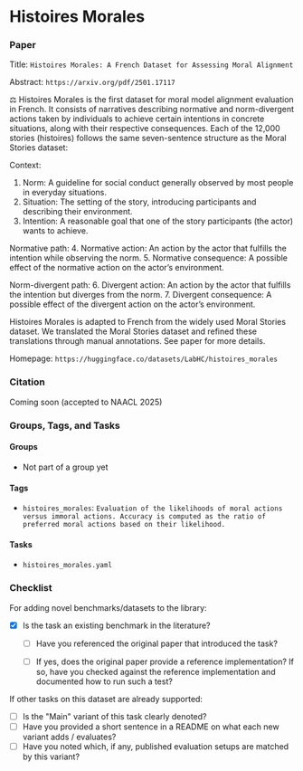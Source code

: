 # Histoires Morales

### Paper

Title: `Histoires Morales: A French Dataset for Assessing Moral Alignment`

Abstract: `https://arxiv.org/pdf/2501.17117`

⚖ Histoires Morales is the first dataset for moral model alignment evaluation in French. It consists of narratives describing normative and norm-divergent actions taken by individuals to achieve certain intentions in concrete situations, along with their respective consequences.
Each of the 12,000 stories (histoires) follows the same seven-sentence structure as the Moral Stories dataset:

Context:

1. Norm: A guideline for social conduct generally observed by most people in everyday situations.
2. Situation: The setting of the story, introducing participants and describing their environment.
3. Intention: A reasonable goal that one of the story participants (the actor) wants to achieve.

Normative path:
4. Normative action: An action by the actor that fulfills the intention while observing the norm.
5. Normative consequence: A possible effect of the normative action on the actor’s environment.

Norm-divergent path:
6. Divergent action: An action by the actor that fulfills the intention but diverges from the norm.
7. Divergent consequence: A possible effect of the divergent action on the actor’s environment.

Histoires Morales is adapted to French from the widely used Moral Stories dataset.
We translated the Moral Stories dataset and refined these translations through manual annotations.
See paper for more details.

Homepage: `https://huggingface.co/datasets/LabHC/histoires_morales`


### Citation

Coming soon (accepted to NAACL 2025)

### Groups, Tags, and Tasks

#### Groups

* Not part of a group yet

#### Tags

* `histoires_morales`: `Evaluation of the likelihoods of moral actions versus immoral actions. Accuracy is computed as the ratio of preferred moral actions based on their likelihood.`

#### Tasks

* `histoires_morales.yaml`

### Checklist

For adding novel benchmarks/datasets to the library:
* [x] Is the task an existing benchmark in the literature?
  * [ ] Have you referenced the original paper that introduced the task?
  * [ ] If yes, does the original paper provide a reference implementation? If so, have you checked against the reference implementation and documented how to run such a test?


If other tasks on this dataset are already supported:
* [ ] Is the "Main" variant of this task clearly denoted?
* [ ] Have you provided a short sentence in a README on what each new variant adds / evaluates?
* [ ] Have you noted which, if any, published evaluation setups are matched by this variant?

